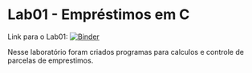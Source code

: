 # Lab01 - Empréstimos em C

Link para o Lab01:
[![Binder](https://mybinder.org/badge_logo.svg)](https://mybinder.org/v2/gh/PhilipeMS/MC322/HEAD)


Nesse laboratório foram criados programas para calculos e controle de parcelas de emprestimos.

